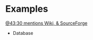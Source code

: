 # Examples
[@43:30 mentions Wiki, & SourceForge](https://youtu.be/2rwaQN_O3bU?list=PLwUPJvR9mZHjDFgI9MlNUhH4I7CScwKm0&t=2615)
- Database

